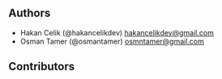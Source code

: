 ## Authors

- Hakan Celik (@hakancelikdev) <hakancelikdev@gmail.com>
- Osman Tamer (@osmantamer) <osmntamer@gmail.com>

## Contributors

<!-- Please write your name alphabetically. -->

